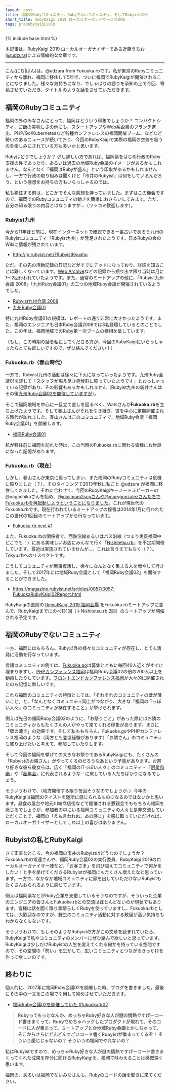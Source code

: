 ```yaml
---
layout: post
title: 福岡のRubyコミュニティ、Rubyでないコミュニティ、そしてRubyistの私
short_title: RubyKaigi 2019 ローカルオーガナイザーより寄稿
tags: preRubyKaigi2019
---
```

{% include base.html %}

本記事は、RubyKaigi 2019 ローカルオーガナイザーである近藤うちお([@udzura](https://twitter.com/udzura))による情緒的な文章です。

----

こん(にち\|ばん)は。@udzura from Fukuoka.rbです。私が東京のRubyコミュニティから離れ、福岡に移住して5年半、ついに福岡でRubyKaigiが開催されることになりました。様々な気持ちになり、でしゃばりの謗りを承知の上で今回、寄稿させていただき、タイトルのような話をさせていただきます。

## 福岡のRubyコミュニティ

福岡の外のみなさんにとって、福岡はどういう印象でしょうか？ コンパクトシティ、ご飯の美味しさの他にも、スタートアップやWeb系企業のブランチ進出、PHP/Go/Kubernetesなど各種カンファレンスの福岡開催ブーム、などなど勢いのあるニュースが続いており、今回のRubyKaigiで実際の福岡の空気を吸うのを楽しみにされている方も多いかと思います。

Rubyはどうでしょうか？ 少し詳しい方であれば、福岡県をはじめ行政のRuby支援の件であったり、あるいは過去の地域Ruby会議のイメージがあるかもしれません。なんとなく「福岡はRubyが盛ん」という印象があるかもしれませんし、一方で行政の取り組みは聞くけど「市井のRubyist」は何をしているんだろう、という感想をお持ちの方もいらっしゃるのでは。

私も移住する前は、どこかでそんな感想を持っていました。まずはこの機会ですので、福岡でのRubyコミュニティの動きを簡単におさらいしてみます。ただ、自分の知る限りの内容とはなりますが...（ツッコミ歓迎します）。

### Rubyist九州

今から11年ほど前に、現在インターネットで確認できる一番古いであろう九州のRubyistコミュニティ「Rubyist九州」が発足されたようです。日本Rubyの会のWikiに情報が残されています。

* http://jp.rubyist.net/?RubyistKyushu

ただ、その先の活動記録の日記などがすでにデッドになっており、詳細を知ることは難しくなっています。[Web Archive](https://web.archive.org/web/20080307011725/http://d.hatena.ne.jp/authorNari/20080223/1203768426)などの記録から掘り出す限り当時は月に1〜2回行われていたようです。また、通常のミートアップの他に、「Rubyist九州会議 2008」「九州Ruby会議01」の二つの地域Ruby会議が開催されているようでした。

* [Rubyist九州会議 2008](http://jp.rubyist.net/?Rubyist%B6%E5%BD%A3%B2%F1%B5%C4+2008)
* [九州Ruby会議01](/articles/0026/0026-KyushuRubyKaigi01Report.html)

特に九州Ruby会議01の規模は、レポートの通り非常に大きかったようです。また、福岡のエンジニアも日本Ruby会議2008では3名登壇しているとのことでした。この年は、福岡地域でのRuby第一次ブームの様相を呈しています。

（もし、この時期の話を私にしてくださる方が、今回のRubyKaigiにいらっしゃったらとても嬉しいですので、ぜひ絡んでください！）

### Fukuoka.rb（春山時代）

一方で、Rubyist九州の活動は徐々に下火になっていったようです。九州Ruby会議01を評して「スタッフが燃え尽き症候群に陥っていたようです」とおっしゃっている記録があり、その影響もあるかもしれません（Rubyist九州の新井さんはその後[九州Ruby会議02を開催していますが](/articles/0043/0043-KyushuRubyKaigi02Report.html)）。

そこで福岡地域を中心に一旦立て直しを図るべく、Watsさんが**Fukuoka.rb**を立ち上げたようです。そして[春山さん](https://twitter.com/Spring_MT)がそれを引き継ぎ、彼を中心に定期開催される時代が訪れました。春山さんはこのコミュニティで、地域Ruby会議「福岡Ruby会議01」を開催します。

* [福岡Ruby会議01](https://magazine.rubyist.net/articles/0042/0042-FukuokaRubyKaigi01Report.html)

私が移住前に福岡を訪れた時は、この当時のFukuoka.rbに関わる皆様にお世話になった記憶があります。

### Fukuoka.rb（現在）

しかし、春山さんが東京に戻ってしまい、また福岡のRubyコミュニティは危機に陥りました（？）。そのタイミングで2013年秋に私こと @udzura が福岡に移住してきました。それに合わせて、今回のRubyKaigiキーノートスピーカーの@nagachikaさんを始め、@minimum2scpさんや@morygonzalezさんたちでFukuoka.rbを再起動しようということになりました。これが現世代のFukuoka.rbです。現在行われているミートアップの採番は2014年1月に行われたこの世代の1回目のミートアップから行なっています。

* [Fukuoka.rb.next #1](https://fukuokarb.doorkeeper.jp/events/7726)

また、Fukuoka.rbの関係者で、西鉄沿線あるいはバス沿線（つまり実質福岡中どこでも！）にある美味しいお店にみんなで行く「[Nishitetsu.rb](https://fukuokarb.doorkeeper.jp/events/34808)」を不定期開催しています。最近は実施されていませんが...。これは言うまでもなく（？）。Tokyu.rbへのリスペクトです。

こうしてコミュニティが無事復活し、徐々になんとなく集まる人を増やして行きました。そして2017年には地域Ruby会議として「福岡Ruby会議02」も開催することができました。

* https://magazine.rubyist.net/articles/0057/0057-FukuokaRubyKaigi02Report.html

RubyKaigiの直前の [RejectKaigi 2019 福岡会場](https://fukuokarb.connpass.com/event/124966/) をFukuoka.rbミートアップに含んで、RubyKaigiまでにのべ131回（＋Nishitetsu.rb 2回）のミートアップが開催される予定です。

## 福岡のRubyでないコミュニティ

一方、福岡にはもちろん、Ruby以外の様々なコミュニティが存在し、とても活発に活動を行なっています。

言語コミュニティの例では、[Fukuoka.go](https://fukuokago.connpass.com/)は募集とともに毎回40人近くがすぐに埋まりますし、[PHPカンファレンス福岡](https://phpcon.fukuoka.jp/2018/)は福岡Ruby会議02の倍の200人以上を動員したりしています。[フロントエンドカンファレンス福岡](https://frontend-conf.fukuoka.jp/)が大々的に開催されたのも記憶に新しいです。

これら福岡のコミュニティの特徴としては、「それぞれのコミュニティの壁が薄いこと」と、「なんとなくコミュニティ同士がつながり、大きな『福岡のITっぽい人々』のコミュニティが存在すること」が挙げられます。

例えば先日の福岡Ruby会議02のように、「お祭りごと」があった際にはお隣のコミュニティからもたくさんの人がやって来てくれる印象があります。まさに「壁の薄さ」の効果です。そして私ももちろん、Fukuoka.goやPHPカンファレンス福岡のような（両方とも登壇経験があります）「お隣さん」のコミュニティも盛り上げたいと考えて、参加していたりします。

そして今回の福岡を挙げての大きなお祭りであるRubyKaigiにも、たくさんの「Rubyistのお隣さん」がやってくるのだろうなあという予感があります。お祭り好きな彼ら彼女らは、広く『福岡のITっぽい人々』のコミュニティ - 『[明星和楽](https://myojowaraku.net/)』や『[超年会](http://hash.city.fukuoka.lg.jp/news/archives/99)』に代表されるような - に属している人たちばかりになるでしょう。

そういうわけで、（地方開催する限り毎回そうなのでしょうが、）今年のRubyKaigiは福岡のテイストを随所に感じられるものになるのではないかと思います。昼食の屋台や地元川端商店街などで開催される懇親会でももちろん福岡を感じるでしょうが、参加者の中にいる福岡コミュニティの人々と是非交流していただくことで、福岡の「えも言われぬ、あの感じ」を感じ取っていただければ、ローカルオーガナイザーとしてこれ以上の喜びはありません。

## Rubyistの私とRubyKaigi

さて正直なところ、今の福岡の市井のRubyistはどうなのでしょうか？ Fukuoka.rbの常連さんや、福岡Ruby会議02の実行委員、RubyKaigi 2019のローカルオーガナイザー陣など、「お客さま」を飛び越えてコミュニティで何かをしたい！と手を挙げてくださるRubyistが福岡にもたくさん増えたなと思っています。一方で、なかなか地域コミュニティに顔を出していただけないRubyistもたくさんおられるように感じています。

例えば福岡県などがRuby企業を支援しているそうなのですが、そういった企業のエンジニアの皆さんとFukuoka.rbとの交流はほとんどないのが現状でもあります。皆様は話を聞く限り素晴らしくRubyを使っていますし、Fukuoka.rbとしては、大歓迎なのですが、野生のコミュニティ活動に対する敷居が高い気持ちもわからなくもないです。

そういうわけで、もしそのようなRubyistの方がこの文章を読まれていたら、RubyKaigiで私やコミュニティのメンバーにぜひ絡んで欲しいと思っています。RubyKaigiは少しだけRubyistの人生を変えてくれる何かを持っている空間ですので、その空間の「勢い」を生かして、広いコミュニティとつながるきっかけを作って欲しいのです。

## 終わりに

個人的に、2017年に福岡Ruby会議02を開催した時、ブログを書きました。最後にその中の一文をこの場で引用して締めさせていただきます。

* [福岡Ruby会議02を開催していた #fukuokark02](https://udzura.hatenablog.jp/entry/2017/12/30/011234)

> **Rubyってもっとなんか、めっちゃRuby好きな人が謎の情熱ですげーコード書きまくって、Rubyでめちゃハックしたプロダクトが現れて、そのコードに人が集まって、ミートアップとか地域Ruby会議とかしちゃって、そこからさらにどんどんすごいコード書くRubyistが集まってくるぞ！ そういう感じじゃないの？ そういうの福岡でやれないの？**

私はRubyistですので、めっちゃRuby好きな人が謎の情熱ですげーコード書きまくってくれた成果を存分に聞けるRubyKaigiを、福岡で味わえることは感慨深く思います。

福岡の、あるいは福岡でないみなさんも、Rubyのコードの話を聞きに来てください。

